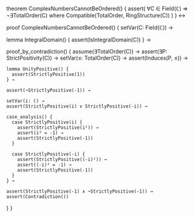 theorem ComplexNumbersCannotBeOrdered() {
  assert(
    ∀C ∈ Field(ℂ) ⇒ ¬∃TotalOrder(C) 
    where Compatible(TotalOrder, RingStructure(C))
  )
} ↔

proof ComplexNumbersCannotBeOrdered() {
  setVar(C: Field(ℂ)) →
  
  lemma IntegralDomain() {
    assert(IsIntegralDomain(C))
  } →

  proof_by_contradiction() {
    assume(∃TotalOrder(C)) →
    assert(∃P: StrictPositivity(C)) →
    setVar(≤: TotalOrder(C)) →
    assert(Induces(P, ≤)) →
    
    lemma UnityPositive() {
      assert(StrictlyPositive(1))
    } →
    
    assert(¬StrictlyPositive(-1)) →
    
    setVar(i: ℂ) →
    assert(StrictlyPositive(i) ∨ StrictlyPositive(-i)) →
    
    case_analysis() {
      case StrictlyPositive(i) {
        assert(StrictlyPositive(i²)) →
        assert(i² = -1) →
        assert(StrictlyPositive(-1))
      }
      
      case StrictlyPositive(-i) {
        assert(StrictlyPositive((-i)²)) →
        assert((-i)² = -1) →
        assert(StrictlyPositive(-1))
      }
    } →
    
    assert(StrictlyPositive(-1) ∧ ¬StrictlyPositive(-1)) →
    assert(Contradiction())
  }
}